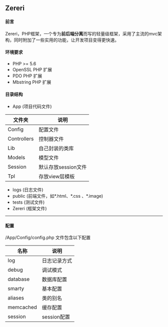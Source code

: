 ## Zereri

#### 前言

Zereri，PHP框架，一个专为**前后端分离**而写的轻量级框架，采用了主流的mvc架构，同时附加了一些实用的功能，让开发项目变得更快速。



#### 环境要求

- PHP >= 5.6
- OpenSSL PHP 扩展
- PDO PHP 扩展
- Mbstring PHP 扩展



#### 目录结构

- App     (项目代码文件)

| 文件夹         | 说明            |
| ----------- | ------------- |
| Config      | 配置文件          |
| Controllers | 控制器文件         |
| Lib         | 自己封装的类库       |
| Models      | 模型文件          |
| Session     | 默认存放session文件 |
| Tpl         | 存放view层模板     |

- logs      (日志文件)
- public  (前端文件，如\*.html、\*.css 、*.image)
- tests    (测试文件)
- Zereri  (框架文件)

------

#### 配置

/App/Config/config.php 文件包含以下配置

| 名称        | 说明        |
| --------- | --------- |
| log       | 日志记录方式    |
| debug     | 调试模式      |
| database  | 数据库配置     |
| smarty    | 基本配置      |
| aliases   | 类的别名      |
| memcached | 缓存配置      |
| session   | session配置 |